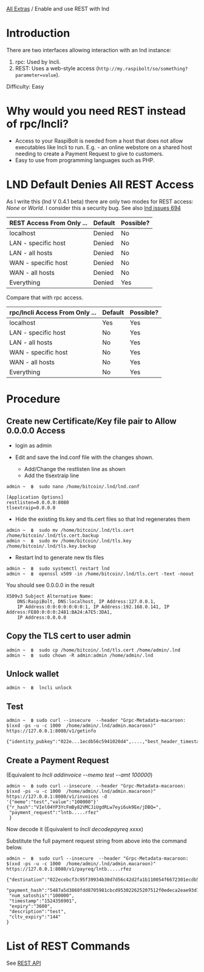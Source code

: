 [All Extras](README.md) / Enable and use REST with lnd

# Introduction #
There are two interfaces allowing interaction with an lnd instance:

1. rpc: Used by lncli.
2. REST: Uses a web-style access (`http://my.raspibolt/so/something?parameter=value`).

Difficulty: Easy

# Why would you need REST instead of rpc/lncli? #

* Access to your RaspiBolt is needed from a host that does not allow executables like lncli to run. E.g. - an online webstore on a shared host needing to create a Payment Request to give to customers.
* Easy to use from programming languages such as PHP.

# LND Default Denies All REST Access #
As I write this (lnd V 0.4.1 beta) there are only two modes for REST access: *None* or *World*. I consider this a security bug. See also [lnd issues 694](https://github.com/lightningnetwork/lnd/issues/684)

|REST Access From Only ...|Default|Possible?|
|--|--|--|
|localhost|Denied|No|
|LAN - specific host|Denied|No|
|LAN - all hosts|Denied|No|
|WAN - specific host|Denied|No|
|WAN - all hosts|Denied|No|
|Everything|Denied|Yes|

Compare that with rpc access.

|rpc/lncli Access From Only ...|Default|Possible?|
|--|--|--|
|localhost|Yes|Yes|
|LAN - specific host|No|Yes|
|LAN - all hosts|No|Yes|
|WAN - specific host|No|Yes|
|WAN - all hosts|No|Yes|
|Everything|No|Yes|

# Procedure #

## Create new Certificate/Key file pair to Allow 0.0.0.0 Access ##

* login as admin

* Edit and save the lnd.conf file with the changes shown.
   * Add/Change the restlisten line as shown
   * Add the tlsextraip line

`admin ~  ฿  sudo nano /home/bitcoin/.lnd/lnd.conf`

```
[Application Options]
restlisten=0.0.0.0:8080
tlsextraip=0.0.0.0

```

* Hide the existing tls.key and tls.cert files so that lnd regenerates them
```
admin ~  ฿  sudo mv /home/bitcoin/.lnd/tls.cert  /home/bitcoin/.lnd/tls.cert.backup
admin ~  ฿  sudo mv /home/bitcoin/.lnd/tls.key   /home/bitcoin/.lnd/tls.key.backup
```
* Restart lnd to generate new tls files
```
admin ~  ฿  sudo systemctl restart lnd
admin ~  ฿  openssl x509 -in /home/bitcoin/.lnd/tls.cert -text -noout
```
You should see 0.0.0.0 in the result

``` 
X509v3 Subject Alternative Name:
    DNS:RaspiBolt, DNS:localhost, IP Address:127.0.0.1, 
    IP Address:0:0:0:0:0:0:0:1, IP Address:192.168.0.141, IP Address:FE80:0:0:0:2481:BA24:A7E5:3DA1, 
    IP Address:0.0.0.0
```

## Copy the TLS cert to user admin ##
```
admin ~  ฿  sudo cp /home/bitcoin/.lnd/tls.cert /home/admin/.lnd
admin ~  ฿  sudo chown -R admin:admin /home/admin/.lnd
```

##  Unlock wallet ##
`admin ~  ฿  lncli unlock`

## Test ##
```
admin ~  ฿ sudo curl --insecure  --header "Grpc-Metadata-macaroon: $(xxd -ps -u -c 1000  /home/admin/.lnd/admin.macaroon)"   https://127.0.0.1:8080/v1/getinfo

{"identity_pubkey":"022e...1ecdb56c5941020d4",....,"best_header_timestamp":"1524352102"}
```

## Create a Payment Request ##
(Equivalent to *lncli addinvoice --memo test --amt 100000*)
```
admin ~  ฿ sudo curl --insecure  --header "Grpc-Metadata-macaroon: $(xxd -ps -u -c 1000  /home/admin/.lnd/admin.macaroon)"   https://127.0.0.1:8080/v1/invoices -d '{"memo":"test","value":"100000"}'
{"r_hash":"VIel04YP3YcFmBy82VMCJiUgdRLw7eyi6uk9Ee/jDBQ=",
 "payment_request":"lntb.....rfez"
 }
```
Now decode it (Equivalent to *lncli decodepayreq xxxx*)

Substitute the full payment request string from above into the command below.
```
admin ~  ฿  sudo curl --insecure  --header "Grpc-Metadata-macaroon: $(xxd -ps -u -c 1000  /home/admin/.lnd/admin.macaroon)"   https://127.0.0.1:8080/v1/payreq/lntb.....rfez

{"destination":"022ecebcf3c95f39934b30d7d56c42d2fa1b110054f6672301ecdb56c5941020d4",
 "payment_hash":"5487a5d3860fdd8705981cbcd953022625207512f0edeca2eae93d11efe30c14",
 "num_satoshis":"100000",
 "timestamp":"1524356901",
 "expiry":"3600",
 "description":"test",
 "cltv_expiry":"144"
}
```

# List of REST Commands #
See [REST API](https://github.com/ndeet/php-ln-lnd-rest/tree/master/docs/Api)




